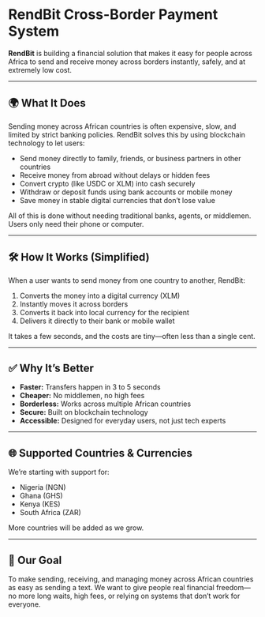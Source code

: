 # RendBit Cross-Border Payment System

**RendBit** is building a financial solution that makes it easy for people across Africa to send and receive money across borders instantly, safely, and at extremely low cost.

---

## 🌍 What It Does

Sending money across African countries is often expensive, slow, and limited by strict banking policies. RendBit solves this by using blockchain technology to let users:

- Send money directly to family, friends, or business partners in other countries  
- Receive money from abroad without delays or hidden fees  
- Convert crypto (like USDC or XLM) into cash securely  
- Withdraw or deposit funds using bank accounts or mobile money  
- Save money in stable digital currencies that don’t lose value  

All of this is done without needing traditional banks, agents, or middlemen. Users only need their phone or computer.

---

## 🛠 How It Works (Simplified)

When a user wants to send money from one country to another, RendBit:

1. Converts the money into a digital currency (XLM)  
2. Instantly moves it across borders  
3. Converts it back into local currency for the recipient  
4. Delivers it directly to their bank or mobile wallet  

It takes a few seconds, and the costs are tiny—often less than a single cent.

---

## ✅ Why It’s Better

- **Faster:** Transfers happen in 3 to 5 seconds  
- **Cheaper:** No middlemen, no high fees  
- **Borderless:** Works across multiple African countries  
- **Secure:** Built on blockchain technology  
- **Accessible:** Designed for everyday users, not just tech experts  

---

## 🌐 Supported Countries & Currencies

We’re starting with support for:

- Nigeria (NGN)  
- Ghana (GHS)  
- Kenya (KES)  
- South Africa (ZAR)  

More countries will be added as we grow.

---

## 🎯 Our Goal

To make sending, receiving, and managing money across African countries as easy as sending a text. We want to give people real financial freedom—no more long waits, high fees, or relying on systems that don’t work for everyone.

